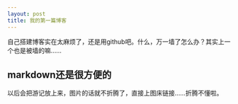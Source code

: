 ```yaml
---
layout: post
title: 我的第一篇博客
---
```


自己搭建博客实在太麻烦了，还是用github吧。什么，万一墙了怎么办？其实上一个也是被墙的嘛……

## markdown还是很方便的

以后会把游记放上来，图片的话就不折腾了，直接上图床链接……折腾不懂啦。



